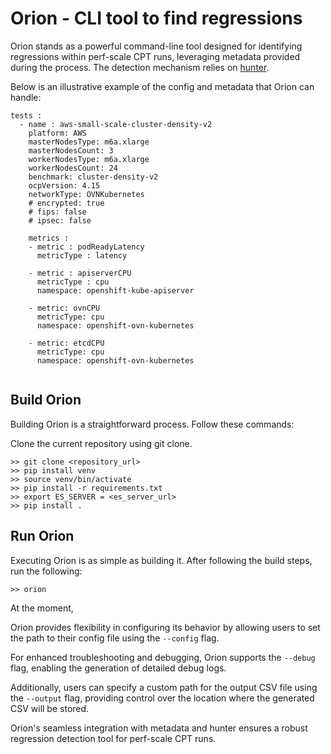 # Orion - CLI tool to find regressions
Orion stands as a powerful command-line tool designed for identifying regressions within perf-scale CPT runs, leveraging metadata provided during the process. The detection mechanism relies on [hunter](https://github.com/datastax-labs/hunter).

Below is an illustrative example of the config and metadata that Orion can handle:

```
tests :
  - name : aws-small-scale-cluster-density-v2
    platform: AWS
    masterNodesType: m6a.xlarge
    masterNodesCount: 3
    workerNodesType: m6a.xlarge
    workerNodesCount: 24
    benchmark: cluster-density-v2
    ocpVersion: 4.15
    networkType: OVNKubernetes
    # encrypted: true
    # fips: false
    # ipsec: false

    metrics : 
    - metric : podReadyLatency
      metricType : latency
      
    - metric : apiserverCPU
      metricType : cpu
      namespace: openshift-kube-apiserver

    - metric: ovnCPU
      metricType: cpu
      namespace: openshift-ovn-kubernetes
    
    - metric: etcdCPU
      metricType: cpu
      namespace: openshift-ovn-kubernetes


```

## Build Orion
Building Orion is a straightforward process. Follow these commands:

Clone the current repository using git clone.

```
>> git clone <repository_url>
>> pip install venv
>> source venv/bin/activate
>> pip install -r requirements.txt
>> export ES_SERVER = <es_server_url>
>> pip install .
```
## Run Orion
Executing Orion is as simple as building it. After following the build steps, run the following:
```
>> orion
```
At the moment, 

Orion provides flexibility in configuring its behavior by allowing users to set the path to their config file using the ```--config``` flag. 

For enhanced troubleshooting and debugging, Orion supports the ```--debug``` flag, enabling the generation of detailed debug logs. 

Additionally, users can specify a custom path for the output CSV file using the ```--output``` flag, providing control over the location where the generated CSV will be stored.

Orion's seamless integration with metadata and hunter ensures a robust regression detection tool for perf-scale CPT runs.


